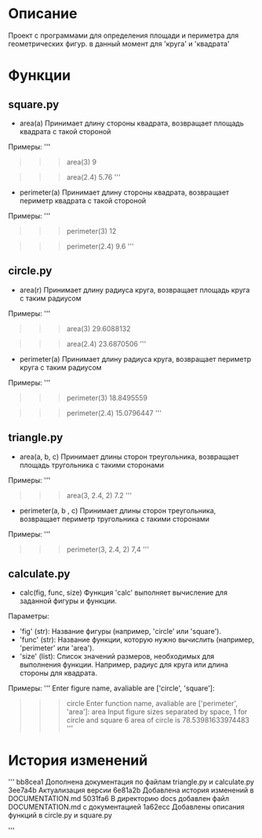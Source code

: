 # Описание
Проект с программами для определения площади и периметра для геометрических фигур.
в данный момент для 'круга' и 'квадрата'

# Функции
## square.py
* area(a)
Принимает длину стороны квадрата, возвращает площадь квадрата с такой стороной

Примеры:
'''
>>> area(3)
9

>>> area(2.4)
5.76
'''

* perimeter(a)
Принимает длину стороны квадрата, возвращает периметр квадрата с такой стороной

Примеры:
'''
>>> perimeter(3)
12

>>> perimeter(2.4)
9.6
'''

## circle.py
* area(r)
Принимает длину радиуса круга, возвращает площадь круга с таким радиусом

Примеры:
'''
>>> area(3)
29.6088132

>>> area(2.4)
23.6870506
'''

* perimeter(a)
Принимает длину радиуса круга, возвращает периметр круга с таким радиусом

Примеры:
'''
>>> perimeter(3)
18.8495559

>>> perimeter(2.4)
15.0796447
'''

## triangle.py
* area(a, b, c)
Принимает длины сторон треугольника, возвращает площадь тругольника с такими сторонами

Примеры:
'''
>>> area(3, 2.4, 2)
7.2
'''

* perimeter(a, b , c)
Принимает длины сторон треугольника, возвращает периметр тругольника с такими сторонами

Примеры:
'''
>>> perimeter(3, 2.4, 2)
7,4
'''


## calculate.py

* calc(fig, func, size)
Функция 'calc' выполняет вычисление для заданной фигуры и функции.

Параметры:

* 'fig' (str): Название фигуры (например, 'circle' или 'square').
* 'func' (str): Название функции, которую нужно вычислить (например, 'perimeter' или 'area').
* 'size' (list): Список значений размеров, необходимых для выполнения функции. Например, радиус для круга или длина стороны для квадрата.

Примеры:
'''
Enter figure name, avaliable are ['circle', 'square']:
>>>circle 
Enter function name, avaliable are ['perimeter', 'area']:
>>>area
Input figure sizes separated by space, 1 for circle and square
6
area of circle is 78.53981633974483
'''

# История изменений
'''
bb8cea1 Дополнена документация по файлам triangle.py и calculate.py
3ee7a4b Актуализация версии
6e81a2b Добавлена история изменений в DOCUMENTATION.md
5031fa6 В директорию docs добавлен файл DOCUMENTATION.md с документацией
1a62ecc Добавлены описания функций в circle.py и square.py

'''
